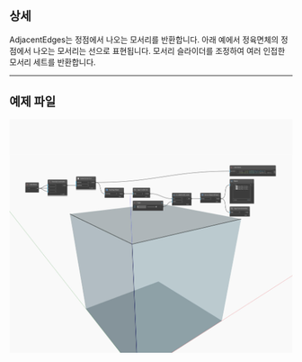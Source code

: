 ## 상세
AdjacentEdges는 정점에서 나오는 모서리를 반환합니다. 아래 예에서 정육면체의 정점에서 나오는 모서리는 선으로 표현됩니다. 모서리 슬라이더를 조정하여 여러 인접한 모서리 세트를 반환합니다.
___
## 예제 파일

![AdjacentEdges](./Autodesk.DesignScript.Geometry.Vertex.AdjacentEdges_img.jpg)

